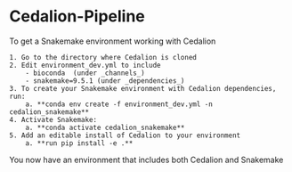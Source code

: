 # Cedalion-Pipeline

To get a Snakemake environment working with Cedalion

	1. Go to the directory where Cedalion is cloned
	2. Edit environment_dev.yml to include 
 		- bioconda  (under _channels_) 
   		- snakemake=9.5.1 (under _dependencies_)
	3. To create your Snakemake environment with Cedalion dependencies, run:
		a. **conda env create -f environment_dev.yml -n cedalion_snakemake**
	4. Activate Snakemake:
		a. **conda activate cedalion_snakemake**
	5. Add an editable install of Cedalion to your environment
 		a. **run pip install -e .**

You now have an environment that includes both Cedalion and Snakemake
